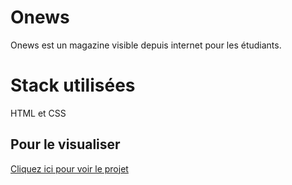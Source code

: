 
# Onews

Onews est un magazine visible depuis internet pour les étudiants.


# Stack utilisées  

HTML et CSS

## Pour le visualiser

[Cliquez ici pour voir le projet]([URL_du_lien](https://marjoriemarcos.github.io/onews/))

